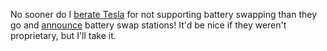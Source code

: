 <!--
.. title: Tesla makes a better place
.. slug: tesla-makes-a-better-place
.. date: 2013-07-20 08:18:56
.. tags: 
.. category: 
.. link: 
.. description: 
.. type: text
.. has_math: no
.. status: published
.. wp-status: publish
-->

<html><body><p>No sooner do I <a title="A sad day in the fight against climate change" href="http://ilovesymposia.com/2013/05/25/a-sad-day-in-the-fight-against-climate-change/">berate Tesla</a> for not supporting battery swapping than they go and <a href="http://www.wired.com/autopia/2013/06/tesla-battery-swap/">announce</a> battery swap stations! It'd be nice if they weren't proprietary, but I'll take it.</p></body></html>
